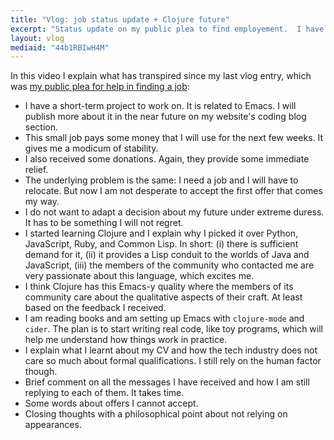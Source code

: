 ```yaml
---
title: "Vlog: job status update + Clojure future"
excerpt: "Status update on my public plea to find employement.  I have a short-term offer.  I am learning Clojure for the medium-term."
layout: vlog
mediaid: "44b1RBIwH4M"
---
```


In this video I explain what has transpired since my last vlog entry,
which was [my public plea for help in finding a
job](https://protesilaos.com/news/2022-11-07-job-help-cv-story/):

* I have a short-term project to work on.  It is related to Emacs.  I
  will publish more about it in the near future on my website's coding
  blog section.
* This small job pays some money that I will use for the next few
  weeks.  It gives me a modicum of stability.
* I also received some donations.  Again, they provide some immediate
  relief.
* The underlying problem is the same: I need a job and I will have to
  relocate.  But now I am not desperate to accept the first offer that
  comes my way.
* I do not want to adapt a decision about my future under extreme
  duress.  It has to be something I will not regret.
* I started learning Clojure and I explain why I picked it over
  Python, JavaScript, Ruby, and Common Lisp.  In short: (i) there is
  sufficient demand for it, (ii) it provides a Lisp conduit to the
  worlds of Java and JavaScript, (iii) the members of the community
  who contacted me are very passionate about this language, which
  excites me.
* I think Clojure has this Emacs-y quality where the members of its
  community care about the qualitative aspects of their craft.  At
  least based on the feedback I received.
* I am reading books and am setting up Emacs with `clojure-mode` and
  `cider`.  The plan is to start writing real code, like toy programs,
  which will help me understand how things work in practice.
* I explain what I learnt about my CV and how the tech industry does
  not care so much about formal qualifications.  I still rely on the
  human factor though.
* Brief comment on all the messages I have received and how I am still
  replying to each of them.  It takes time.
* Some words about offers I cannot accept.
* Closing thoughts with a philosophical point about not relying on
  appearances.

